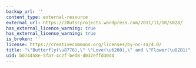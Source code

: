 ```yaml
---
backup_url: ''
content_type: external-resource
external_url: https://28utscprojects.wordpress.com/2011/11/10/s028/
has_external_licence_warning: true
has_external_license_warning: true
is_broken: ''
license: https://creativecommons.org/licenses/by-nc-sa/4.0/
title: "\"Butterfly(\u8776),\" \"Love(\u6200),\" and \"Flower(\u82B1)"
uid: b074458e-5fa7-4c2f-bed8-d037effd30d4
---
```

